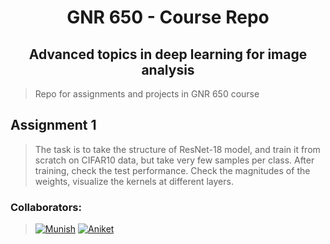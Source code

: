 <div align="center">
  <h1>GNR 650 - Course Repo</h1>
  <h2>Advanced topics in deep learning for image analysis</h2>
</div>

>Repo for assignments and projects in GNR 650 course

## Assignment 1
> The task is to take the structure of ResNet-18 model, and train it from scratch on CIFAR10 data, but take very few samples per class. After training, check the test performance. Check the magnitudes of the weights, visualize the kernels at different layers.

### Collaborators:
>[![Munish](https://img.shields.io/badge/22M2153-Munish_Monga-blue)](https://github.com/munish30monga)
[![Aniket](https://img.shields.io/badge/22M2162-Aniket_Thomas-darkgreen)](https://github.com/AniTho)
